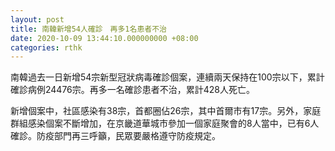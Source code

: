```yaml
---
layout: post
title: 南韓新增54人確診　再多1名患者不治
date: 2020-10-09 13:44:10.000000000 +08:00
categories: rthk
---
```


南韓過去一日新增54宗新型冠狀病毒確診個案，連續兩天保持在100宗以下，累計確診病例24476宗。再多一名確診患者不治，累計428人死亡。

新增個案中，社區感染有38宗，首都圈佔26宗，其中首爾市有17宗。另外，家庭群組感染個案不斷增加，在京畿道華城市參加一個家庭聚會的8人當中，已有6人確診。防疫部門再三呼籲，民眾要嚴格遵守防疫規定。
